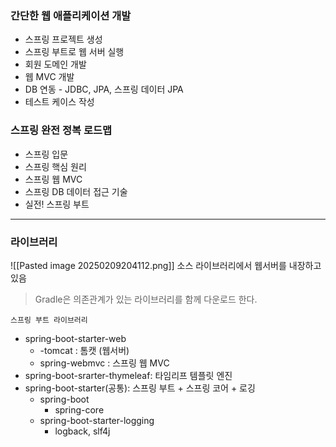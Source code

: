 ### 간단한 웹 애플리케이션 개발
- 스프링 프로젝트 생성
- 스프링 부트로 웹 서버 실행 
- 회원 도메인 개발
- 웹 MVC 개발
- DB 연동 - JDBC, JPA, 스프링 데이터 JPA
- 테스트 케이스 작성

### 스프링 완전 정복 로드맵 
- 스프링 입문
- 스프링 핵심 원리
- 스프링 웹 MVC
- 스프링 DB 데이터 접근 기술
- 실전! 스프링 부트

---
### 라이브러리
![[Pasted image 20250209204112.png]]
소스 라이브러리에서 웹서버를 내장하고 있음

> Gradle은 의존관계가 있는 라이브러리를 함께 다운로드 한다.

`스프링 부트 라이브러리`
- spring-boot-starter-web
	- -tomcat : 톰캣 (웹서버)
	- spring-webmvc : 스프링 웹 MVC
- spring-boot-srarter-thymeleaf: 타임리프 템플릿 엔진
- spring-boot-starter(공통): 스프링 부트 + 스프링 코어 + 로깅
	- spring-boot
		- spring-core
	- spring-boot-starter-logging
		- logback, slf4j
